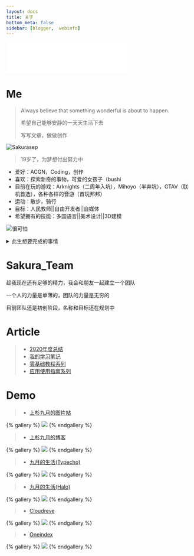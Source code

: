 ```yaml
---
layout: docs
title: 关于
bottom_meta: false
sidebar: [blogger,  webinfo]
---
```


<iframe frameborder="no" border="0" marginwidth="0" marginheight="0" width=330 height=86 src="//music.163.com/outchain/player?type=2&id=26135813&auto=0&height=66"></iframe>

# Me

> Always believe that something wonderful is about to happen.
>
> 希望自己能够安静的一天天生活下去
>
> 写写文章，做做创作

![Sakurasep](https://xingqiu-tuchuang-1256524210.cos.ap-shanghai.myqcloud.com/5199/touxiang.jpg)

> 19岁了，为梦想付出努力中

* 爱好：ACGN，Coding，创作
* 喜欢：探索新奇的事物，可爱的女孩子（bushi
* 目前在玩的游戏：Arknights（二周年入坑），Mihoyo（半弃坑），GTAV（联机首选），各种各样的音游（首玩邦邦）
* 运动：散步，骑行
* 目标：人民教师||自由开发者||自媒体
* 希望拥有的技能：多国语言||美术设计||3D建模

![很可怕](https://xingqiu-tuchuang-1256524210.cos.ap-shanghai.myqcloud.com/5199/haimao01.gif)

<details>
<summary>此生想要完成的事情</summary>
<ul>
<li><input disabled="" type="checkbox"> 开源一些实用的工具软件</li>
<li><input disabled="" type="checkbox"> 有一个稳定的工作</li>
<li><input disabled="" type="checkbox"> 持续运营自己的自媒体频道</li>
<li><input disabled="" type="checkbox"> 给喜欢的妹子画插画</li>
<li><input disabled="" type="checkbox"> 我写的教程能帮助到初学者</li>
<li><input disabled="" type="checkbox"> 遇到命中注定的那一个人</li>
<li><input disabled="" type="checkbox"> 出Cos参加漫展</li>
<li><input disabled=""  type="checkbox"> 走遍大江南北，记录下来我的旅程</li>
</ul>
</details>

# Sakura_Team

趁我现在还有足够的精力，我会和朋友一起建立一个团队

一个人的力量是单薄的，团队的力量是无穷的

目前团队还是初创阶段，名称和目标还在规划中


# Article

> * [2020年度总结]()
> * [我的学习笔记]()
> * [零基础教程系列]()
> * [应用使用指南系列]()

# Demo


> * [上杉九月的图片站](https://pic.sakurasep.top/)

{% gallery  %}
![](https://xingqiu-tuchuang-1256524210.cos.ap-shanghai.myqcloud.com/5199/About/1.png)
{% endgallery  %}

> * [上杉九月的博客](https://sakurasep.site/)

{% gallery  %}
![](https://xingqiu-tuchuang-1256524210.cos.ap-shanghai.myqcloud.com/5199/wallpaper/blog_index.png)
{% endgallery  %}

> * [九月的生活(Typecho)](https://blog.sakurasep.club)

{% gallery  %}
![](https://xingqiu-tuchuang-1256524210.cos.ap-shanghai.myqcloud.com/5199/wallpaper/blog.png)
{% endgallery  %}

> * [九月的生活(Halo)](https://halo.sakurasep.club)

{% gallery  %}
![](https://xingqiu-tuchuang-1256524210.cos.ap-shanghai.myqcloud.com/5199/About/4.png)
{% endgallery  %}

> * [Cloudreve](https://cloud.sakurasep.club/)

{% gallery  %}
![](https://xingqiu-tuchuang-1256524210.cos.ap-shanghai.myqcloud.com/5199/About/2.png)
{% endgallery  %}

> * [Oneindex](https://pic.sakurasep.club/)

{% gallery  %}
![](https://xingqiu-tuchuang-1256524210.cos.ap-shanghai.myqcloud.com/5199/About/3.png)
{% endgallery  %}

